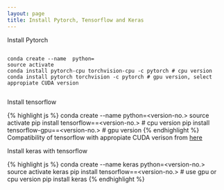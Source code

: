 ```yaml
---
layout: page
title: Install Pytorch, Tensorflow and Keras
---
```


Install Pytorch

<!-- {% highlight js %}  -->
<code>
conda create --name <env-name> python=<version-no.>
source activate <env-name>
conda install pytorch-cpu torchvision-cpu -c pytorch # cpu version
conda install pytorch torchvision -c pytorch # gpu version, select appropiate CUDA version
<!-- {% endhighlight %} -->
</code>

Install tensorflow

{% highlight js %} 
conda create --name <env-name> python=<version-no.>
source activate <env-name>
pip install tensorflow==<version-no.> # cpu version
pip install tensorflow-gpu==<version-no.> # gpu version 
{% endhighlight %}
Compatibility of tensorflow with appropiate CUDA verison from [here](https://www.tensorflow.org/install/source)

Install keras with tensorflow

{% highlight js %} 
conda create --name keras python=<version-no.>
source activate keras
pip install tensorflow==<version-no.> # use gpu or cpu version
pip install keras
{% endhighlight %}

